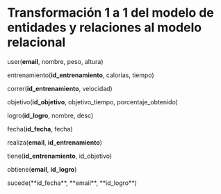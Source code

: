 # Transformación 1 a 1 del modelo de entidades y relaciones al modelo relacional



user(**email**, nombre, peso, altura)



entrenamiento(**id_entrenamiento**, calorias, tiempo)



correr(**id_entrenamiento**, velocidad)



objetivo(**id_objetivo**, objetivo_tiempo, porcentaje_obtenido)



logro(**id_logro**, nombre, desc)



fecha(**id_fecha**, fecha)



realiza(**email**, **id_entrenamiento**)



tiene(**id_entrenamiento**, id_objetivo)



obtiene(**email**, **id_logro**)



sucede(\*\*id\_fecha\*\*, \*\*email\*\*, \*\*id\_logro\*\*)



